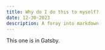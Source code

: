 ```yaml
---
title: Why do I do this to myself? 
date: 12-30-2023
description: A foray into markdown
---
```


This one is in Gatsby. 

![]()


